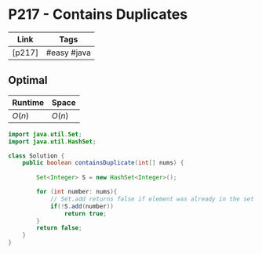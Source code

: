 # P217 - Contains Duplicates
| Link   | Tags        |
| ------ | ----------- |
| [p217] | #easy #java |


## Optimal

| Runtime | Space  |
| ------- | ------ |
| $O(n)$  | $O(n)$ | 

```java
import java.util.Set;
import java.util.HashSet;

class Solution {
    public boolean containsDuplicate(int[] nums) {
    
        Set<Integer> S = new HashSet<Integer>();

        for (int number: nums){
            // Set.add returns false if element was already in the set
            if(!S.add(number))
                return true;
        }
        return false;
    }
}
```
